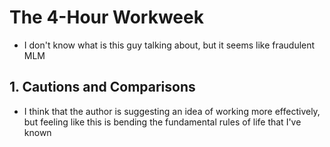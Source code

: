 # The 4-Hour Workweek

- I don't know what is this guy talking about, but it seems like fraudulent MLM

## 1. Cautions and Comparisons

- I think that the author is suggesting an idea of working more effectively, but feeling like this is bending the fundamental rules of life that I've known
